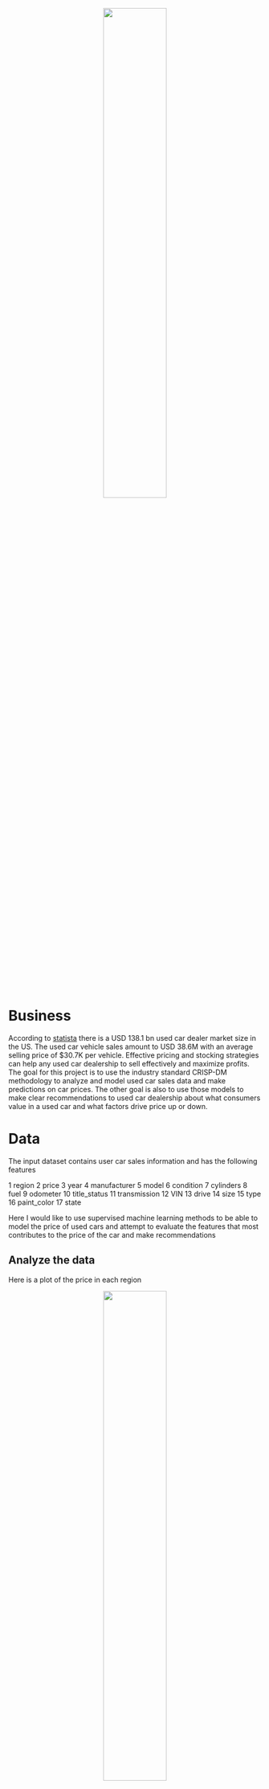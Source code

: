 <p align="center">
<img src = images/used-car.jpg width = 50%/>
</p>

# Business
According to [statista](https://www.statista.com/topics/9879/used-vehicles-in-the-united-states/#topicOverview) there is a USD 138.1 bn used car dealer market size in the US. The used car vehicle sales amount to USD 38.6M with an average selling price of \$30.7K per vehicle. Effective pricing and stocking strategies can help any used car dealership to sell effectively and maximize profits.
The goal for this project is to use the industry standard CRISP-DM methodology to analyze and model used car sales data and make predictions on car prices. The other goal is also to use those models to make clear recommendations to used car dealership about what consumers value in a used car and what factors drive price up or down.

# Data
The input dataset contains user car sales information and has the following features

 1   region
 2   price
 3   year
 4   manufacturer
 5   model
 6   condition
 7   cylinders
 8   fuel
 9   odometer
 10  title_status
 11  transmission
 12  VIN
 13  drive
 14  size
 15  type
 16  paint_color
 17  state

Here I would like to use supervised machine learning methods to be able to model the price of used cars and attempt to evaluate the features that most contributes to the price of the car and make recommendations

## Analyze the data

Here is a plot of the price in each region
<p align="center">
<img src = images/price-scatter.png width = 50%/>
</p>

This clearly shows outlier in the data. Eliminating the outliers in the price and analyzing further

#### Observation:
- Maximum sales happens for the lower priced cars. The 75th percentile is at $25990
- The average odometer reading is about 98000 miles

Lets analyze the histograms of the important features
<p align="center">
<img src = images/price-hist.png width = 100%/>
<img src = images/year-hist.png width = 100%/>
<img src = images/region-hist.png width = 100%/>
<img src = images/manu-hist.png width = 100%/>
<img src = images/fuel-hist.png width = 100%/>
<img src = images/odo-hist.png width = 100%/>
<img src = images/tran-hist.png width = 100%/>
<img src = images/type-hist.png width = 100%/>
</p>

#### Observation
- There is more sales on newer cars. This may be due to higher inventory of such cars
- There are no clear patterns for regions. Certain regions have more sale than others.
- Ford, Toyota and chevrolet are popular manufacturers
- Gas cars are more popular than other types
- Lower odometer cars are more preferred
- Automatic transmission seems to be the preferred choice
- Sedans, SUV, followed by pickups have the highest sale over other types.

Lets try to further analyze the type and transmission spread for the price

<p float="left">
 <img src = images/date-price-type-joint.png width = 500/>
 <img src = images/date-price-type-joint.png width = 500/>
</p>

#### Observation
- Among the newer cars the SUV and sedan type appears to be the dominant type.
- Among the newer cars, the pickups and trucks seem be higher priced
- Automatic transmission seems be the majority of the sales
- Manual and Automatic transmission has a lower average price than other transmission

## Recent trends

<p align="center">
<img src = images/price-box.png width = 100%/>
<img src = images/transmission-price-box.png width = 100%/>
<img src = images/type-price-box.png width = 100%/>
<img src = images/manu-price-box.png width = 100%/>
</p>

#### Observation
- The median price of newer cars are in general higher. There is some anamoly for 2022 year cars.
- There is a larger variation in the price for newer cars
- Van and pickup pricess are higher in general than other types

## Data Preparation
The following transformations had to be done on the data

- The following features were dropped and not included in the modeling
  * id
  * VIN
  * state
  * region
- About 40% of cylinders data dn 41% of condition data was missing. Hence drop them
- About 71% of size data was missing. Hence drop it.
- Clean up rows that did not have data against it for remaining features

Used one hot encoding for the following categorical features

  * manufacturer
  * fuel
  * transmission
  * typ


#### NOTE
The number of features are very high. But since our ultimage goal is to understand what factors/features drive up or down the cost,
it is better not to perform a PCA. This is because PCA would remove our ability to explain how the target moves with respect to the input features. It makes inference harder.

## Modeling

Built the following two models
1. A simple Linear Regression model
2. A Ridge model and a corresponding Grid search to find out optimal hyper parameters

#### NOTE
I decided to avoid Polynomial Features as the dimension was high already

#### Scores for Linear Regression

```
 MSE Train = 119918160.71220581
 MSE Test  = 120247164.59735604
 R2 Train  = 0.37970424618253873
 R2 Train  = 0.3782493672729581
```

#### Scores for Ridge Regression

```
 MSE Train = 119938066.0087205
 MSE Test  = 120119560.2995357
 R2 Train  = 0.3796012828712837
 R2 Train  = 0.37890915873809705
```

The alpha value of '1.0' was the best in the GridSearch

This indicates that the fit is not that great for Ridge either. I think the quality of the input data may not be that great.

# Evaluation

To evaluate the model and to infer from it, I did the following

1. Look at Permutation Importance of the various features

    The following features most contribute to the fitted model (in this order)

```
        year         0.177 +/-  0.001
        type_sedan   0.058 +/-  0.000
        type_pickup  0.048 +/-  0.000
        transmission_other 0.032 +/-  0.000
        type_truck   0.021 +/-  0.000
        transmission_automatic 0.020 +/-  0.000
        odometer     0.019 +/-  0.000
```

2. Examine the coeficients

####Observation
The coefficients with the highest negative value is the following. This indicates decrease in price for one unit change in the predictor, while holding others constant


```
    Manufacturer ferrari
    Manufacturer Harley Davidson
    Manufacturer Fiat
    Manufaccturer Saturn
```

The coefficients indicate that the following predictors drive price up (in the order listed below)

```
    Manufacturer Tesla
    Manufacturer Datsun
    Manufacturer Porsche
    Manufacturer Rover
    Type Pickup
```

# Deployment and Final Recommendation

#### Here are some high level observations

- Maximum sales happen for the lower priced cars. The 75th percentile is at $25990
- The average odometer reading is about 98000 miles
- There is more sales on newer cars. This may be due to higher inventory of such cars
- There are no clear patterns for regions. Certain regions have more sale than others.
- Ford, Toyota and chevrolet are popular manufacturers
- Gas cars are more popular than other types
- Lower odometer cars are more preferred
- Automatic transmission seems to be the preferred choice
- Sedans, SUV, followed by pickups have the highest sale over other types.
- Among the newer cars the 'other' type appears to be the dominant type.
- Among the newer cars, the pickups and trucks seem be higher priced
- Manual transmission seems be the majority of the sales
- Manual transmission has a lower average price than Automatic transmission at all times.
- The median price of newer cars are in general higher. There is some anamoly for 2022 year cars.
- There is a larger variation in the price for newer cars
- Van and pickup pricess are higher in general than other types

#### The features the most contribute to the price changing are
- Year of the car
- Sedan type
- Pickup type
- Other transmission type
- Truck type
- Odometer value

#### The following Manufactures contribute to maximum lowering of the price (in the order listed)

  * Manufacturer ferrari
  * Manufacturer Harley Davidson
  * Manufacturer Fiat
  * Manufacturer Saturn

#### The following predictors drive price up (in the order listed below)

  * Manufacturer Tesla
  * Manufacturer Datsun
  * Manufacturer Porsche
  * Manufacturer Rover
  * Type Pickup

#### Recommendation: 
1. Stocking Ferrri, Harley, Fiat or Saturn may not be very good for the dealership
2. Stocking Tesla, Datsun, Porsche, rover and any Pickup type cars in general is good for the dealership as it drives price up and could make be more profitable.
3. Automatic cars are better for sales in general
